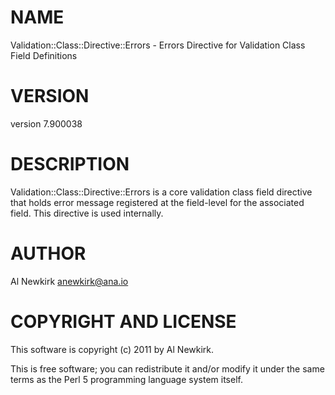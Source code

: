 # NAME

Validation::Class::Directive::Errors - Errors Directive for Validation Class Field Definitions

# VERSION

version 7.900038

# DESCRIPTION

Validation::Class::Directive::Errors is a core validation class field directive
that holds error message registered at the field-level for the associated field.
This directive is used internally.

# AUTHOR

Al Newkirk <anewkirk@ana.io>

# COPYRIGHT AND LICENSE

This software is copyright (c) 2011 by Al Newkirk.

This is free software; you can redistribute it and/or modify it under
the same terms as the Perl 5 programming language system itself.
